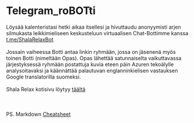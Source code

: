 # Telegram_roBOTti
Löysää kalenteristasi hetki aikaa itsellesi ja hivuttaudu anonyymisti arjen silmukasta leikkimieliseen keskusteluun virtuaalisen Chat-Bottimme kanssa
<br />
[t.me/ShalaRelaxBot](https://t.me/ShalaRelaxBot "TelegramBotProfile")
<br />
<br />
Jossain vaiheessa Botti antaa linkin ryhmään, jossa on jäsenenä myös toinen Botti (nimeltään Opas). Opas lähettää satunnaiselta vaikuttavassa järjestyksessä ryhmään postattuja kuvia eteen päin Azuren tekoälylle analysoitavaksi ja käännättää palautuvan englanninkielisen vastauksen Google translatorilla suomeksi.
<br />
<br />
Shala Relax kotisivu löytyy [täältä](https://www.facebook.com/Shala-Relax-106964701035295 "Shala Relax Facebook sivu")
<br />
<br />
<br />
<br />
PS. Markdown [Cheatsheet](https://github.com/adam-p/markdown-here/wiki/Markdown-Cheatsheet "Adam Pritchard repo")